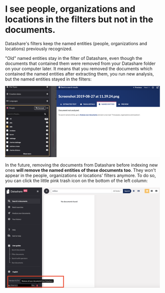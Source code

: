 # I see people, organizations and locations in the filters but not in the documents.

Datashare's filters keep the named entities \(people, organizations and locations\) previously recognized.

"Old" named entities stay in the filter of Datashare, even though the documents that contained them were removed from your Datashare folder on your computer later. It means that you removed the documents which contained the named entities after extracting them, you run new analysis, but the named entities stayed in the filters: 

![](../.gitbook/assets/67692545-97e59580-f9a0-11e9-94a8-404299500614.png)



In the future, removing the documents from Datashare before indexing new ones **will remove the named entities of these documents too**. They won't appear in the people, organizations or locations' filters anymore. To do so, you can click the little pink trash icon on the bottom of the left column:

![](../.gitbook/assets/screenshot-2019-11-04-at-16.53.31.png)

